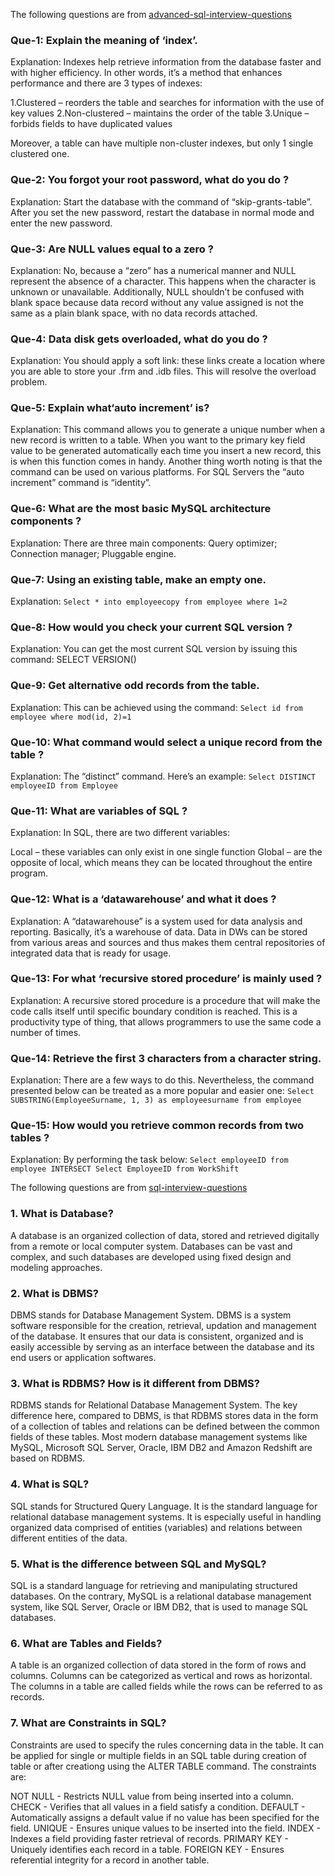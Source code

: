 The following questions are from [advanced-sql-interview-questions](https://www.geeksforgeeks.org/advanced-sql-interview-questions/)
### Que-1: Explain the meaning of ‘index’.
Explanation:
Indexes help retrieve information from the database faster and with higher efficiency. In other words, it’s a method that enhances performance and there are 3 types of indexes:

1.Clustered – reorders the table and searches for information with the use of key values
2.Non-clustered – maintains the order of the table
3.Unique – forbids fields to have duplicated values

Moreover, a table can have multiple non-cluster indexes, but only 1 single clustered one.

### Que-2: You forgot your root password, what do you do ?
Explanation:
Start the database with the command of “skip-grants-table”.
After you set the new password, restart the database in normal mode and enter the new password.


### Que-3: Are NULL values equal to a zero ?
Explanation:
No, because a “zero” has a numerical manner and NULL represent the absence of a character. This happens when the character is unknown or unavailable. Additionally, NULL shouldn’t be confused with blank space because data record without any value assigned is not the same as a plain blank space, with no data records attached.


### Que-4: Data disk gets overloaded, what do you do ?
Explanation:
You should apply a soft link: these links create a location where you are able to store your .frm and .idb files. This will resolve the overload problem.


### Que-5: Explain what‘auto increment’ is?
Explanation:
This command allows you to generate a unique number when a new record is written to a table. When you want to the primary key field value to be generated automatically each time you insert a new record, this is when this function comes in handy.
Another thing worth noting is that the command can be used on various platforms. For SQL Servers the “auto increment” command is “identity”.


### Que-6: What are the most basic MySQL architecture components ?
Explanation:
There are three main components:
Query optimizer;
Connection manager;
Pluggable engine.


### Que-7: Using an existing table, make an empty one.
Explanation:
`Select * into employeecopy from employee where 1=2`


### Que-8: How would you check your current SQL version ?
Explanation:
You can get the most current SQL version by issuing this command:
SELECT VERSION()


### Que-9: Get alternative odd records from the table.
Explanation:
This can be achieved using the command:
`Select id from employee where mod(id, 2)=1`


### Que-10: What command would select a unique record from the table ?
Explanation:
The “distinct” command. Here’s an example:
`Select DISTINCT employeeID from Employee `


### Que-11: What are variables of SQL ?
Explanation:
In SQL, there are two different variables: 

Local – these variables can only exist in one single function
Global – are the opposite of local, which means they can be located throughout the entire program.


### Que-12: What is a ‘datawarehouse’ and what it does ?
Explanation:
A “datawarehouse” is a system used for data analysis and reporting. Basically, it’s a warehouse of data. Data in DWs can be stored from various areas and sources and thus makes them central repositories of integrated data that is ready for usage.

### Que-13: For what ‘recursive stored procedure’ is mainly used ?
Explanation:
A recursive stored procedure is a procedure that will make the code calls itself until specific boundary condition is reached. This is a productivity type of thing, that allows programmers to use the same code a number of times.


### Que-14: Retrieve the first 3 characters from a character string.
Explanation:
There are a few ways to do this. Nevertheless, the command presented below can be treated as a more popular and easier one:
`Select SUBSTRING(EmployeeSurname, 1, 3) as employeesurname from employee`


### Que-15: How would you retrieve common records from two tables ?
Explanation:
By performing the task below:
`Select employeeID from employee INTERSECT Select EmployeeID from WorkShift` 

The following questions are from [sql-interview-questions](https://www.interviewbit.com/sql-interview-questions/)

### 1. What is Database?
A database is an organized collection of data, stored and retrieved digitally from a remote or local computer system. Databases can be vast and complex, and such databases are developed using fixed design and modeling approaches.

### 2. What is DBMS?
DBMS stands for Database Management System. DBMS is a system software responsible for the creation, retrieval, updation and management of the database. It ensures that our data is consistent, organized and is easily accessible by serving as an interface between the database and its end users or application softwares.

### 3. What is RDBMS? How is it different from DBMS?
RDBMS stands for Relational Database Management System. The key difference here, compared to DBMS, is that RDBMS stores data in the form of a collection of tables and relations can be defined between the common fields of these tables. Most modern database management systems like MySQL, Microsoft SQL Server, Oracle, IBM DB2 and Amazon Redshift are based on RDBMS.

### 4. What is SQL?
SQL stands for Structured Query Language. It is the standard language for relational database management systems. It is especially useful in handling organized data comprised of entities (variables) and relations between different entities of the data.

### 5. What is the difference between SQL and MySQL?
SQL is a standard language for retrieving and manipulating structured databases. On the contrary, MySQL is a relational database management system, like SQL Server, Oracle or IBM DB2, that is used to manage SQL databases.

### 6. What are Tables and Fields?
A table is an organized collection of data stored in the form of rows and columns. Columns can be categorized as vertical and rows as horizontal. The columns in a table are called fields while the rows can be referred to as records.

### 7. What are Constraints in SQL?
Constraints are used to specify the rules concerning data in the table. It can be applied for single or multiple fields in an SQL table during creation of table or after creationg using the ALTER TABLE command. The constraints are:

NOT NULL - Restricts NULL value from being inserted into a column.
CHECK - Verifies that all values in a field satisfy a condition.
DEFAULT - Automatically assigns a default value if no value has been specified for the field.
UNIQUE - Ensures unique values to be inserted into the field.
INDEX - Indexes a field providing faster retrieval of records.
PRIMARY KEY - Uniquely identifies each record in a table.
FOREIGN KEY - Ensures referential integrity for a record in another table.
